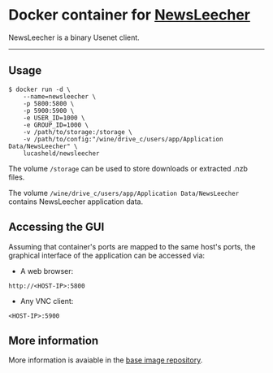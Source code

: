 # Docker container for [NewsLeecher](https://www.newsleecher.com/)

NewsLeecher is a binary Usenet client.

---

## Usage

```
$ docker run -d \
    --name=newsleecher \
    -p 5800:5800 \
    -p 5900:5900 \
    -e USER_ID=1000 \
    -e GROUP_ID=1000 \
    -v /path/to/storage:/storage \
    -v /path/to/config:"/wine/drive_c/users/app/Application Data/NewsLeecher" \
    lucasheld/newsleecher
```

The volume `/storage` can be used to store downloads or extracted .nzb files.

The volume `/wine/drive_c/users/app/Application Data/NewsLeecher` contains NewsLeecher application data.

## Accessing the GUI

Assuming that container's ports are mapped to the same host's ports, the
graphical interface of the application can be accessed via:

- A web browser:

```
http://<HOST-IP>:5800
```

- Any VNC client:

```
<HOST-IP>:5900
```

## More information

More information is avaiable in the [base image repository](https://github.com/jlesage/docker-baseimage-gui).
